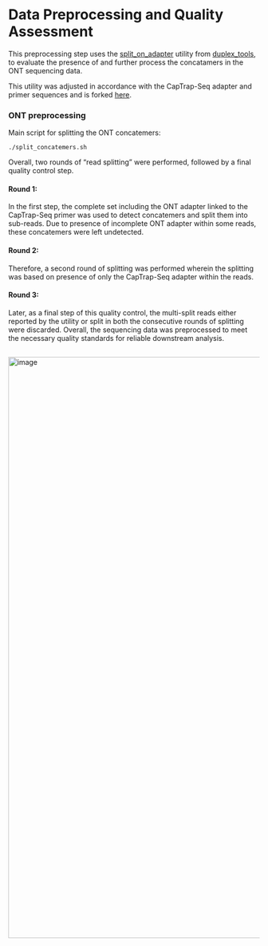 # Data Preprocessing and Quality Assessment

This preprocessing step uses the [split_on_adapter]([url](https://github.com/nanoporetech/duplex-tools/blob/master/fillet.md)) utility from [duplex_tools](https://github.com/nanoporetech/duplex-tools), to evaluate the presence of and further process the concatamers in the ONT sequencing data.

This utility was adjusted in accordance with the CapTrap-Seq adapter and primer sequences and is forked [here](https://github.com/Gazal90/duplex-tools). 


### ONT preprocessing
Main script for splitting the ONT concatemers:
```
./split_concatemers.sh
```


Overall, two rounds of “read splitting” were performed, followed by a final quality control step.

#### Round 1: 
In the first step, the complete set including the ONT adapter linked to the CapTrap-Seq primer was used to detect concatemers and split them into sub-reads. Due to presence of incomplete ONT adapter within some reads, these concatemers were left undetected. 
#### Round 2: 
Therefore, a second round of splitting was performed wherein the splitting was based on presence of only the CapTrap-Seq adapter within the reads. 
#### Round 3: 
Later, as a final step of this quality control, the multi-split reads either reported by the utility or split in both the consecutive rounds of splitting were discarded. 
Overall, the sequencing data was preprocessed to meet the necessary quality standards for reliable downstream analysis.

## 
<img width="1165" alt="image" src="https://github.com/user-attachments/assets/f6842bff-d4d1-43a2-a90c-52b9ac4485f6">

